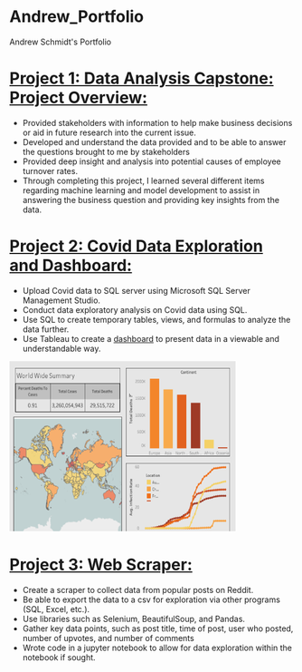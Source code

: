 # Andrew_Portfolio
Andrew Schmidt's Portfolio

# [Project 1: Data Analysis Capstone: Project Overview:](https://github.com/adavidschmidt/data_analysis_capstone)
- Provided stakeholders with information to help make business decisions or aid in future research into the current issue.
- Developed and understand the data provided and to be able to answer the questions brought to me by stakeholders
- Provided deep insight and analysis into potential causes of employee turnover rates.
- Through completing this project, I learned several different items regarding machine learning and model development to assist in answering the business question and providing key insights from the data.




# [Project 2: Covid Data Exploration and Dashboard:](https://github.com/adavidschmidt/Covid_sql_project)
- Upload Covid data to SQL server using Microsoft SQL Server Management Studio.
- Conduct data exploratory analysis on Covid data using SQL.
- Use SQL to create temporary tables, views, and formulas to analyze the data further.
- Use Tableau to create a [dashboard](https://public.tableau.com/app/profile/andrew2187/viz/Covidportfolioproject_16921940843590/Dashboard1#1) to present data in a viewable and understandable way.


<img src="https://github.com/adavidschmidt/Andrew_Portfolio/blob/main/Sample%20screenshots/Covid_portfolio_dashboard_sample.png?raw=true" width="400" height="300">


# [Project 3: Web Scraper:](https://github.com/adavidschmidt/reddit_scraper)
- Create a scraper to collect data from popular posts on Reddit.
- Be able to export the data to a csv for exploration via other programs (SQL, Excel, etc.).
- Use libraries such as Selenium, BeautifulSoup, and Pandas.
- Gather key data points, such as post title, time of post, user who posted, number of upvotes, and number of comments
- Wrote code in a jupyter notebook to allow for data exploration within the notebook if sought.
